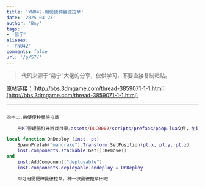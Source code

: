 ```yaml
---
title: 'YN042-用便便种曼德拉草'
date: '2025-04-23'
author: 'Bny'
tags:
- '易宁'
aliases:
- 'YN042'
comments: false
url: '/p/57/'
---
```


> 代码来源于“易宁”大佬的分享，仅供学习，不要直接复制粘贴。

原帖链接：[http://bbs.3dmgame.com/thread-3859071-1-1.html](http://bbs.3dmgame.com/thread-3859071-1-1.html)

---

```lua  

四十二.用便便种曼德拉草

	用MT管理器打开游戏目录/assets/DLC0002/scripts/prefabs/poop.lua文件，在inst:AddComponent("inspectable")的下一行插入以下内容：

local function OnDeploy (inst, pt)
	SpawnPrefab("mandrake").Transform:SetPosition(pt.x, pt.y, pt.z)
	inst.components.stackable:Get():Remove()
end
	inst:AddComponent("deployable")
	inst.components.deployable.ondeploy = OnDeploy

	即可用便便种曼德拉草，种一块曼德拉草田吧

```  

